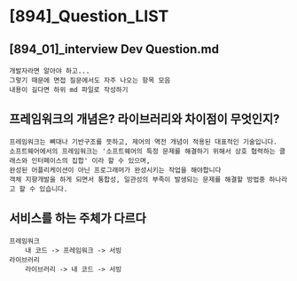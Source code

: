 # [894]_Question_LIST
## [894_01]_interview Dev Question.md
    개발자라면 알아야 하고...
    그렇기 때문에 면접 질문에서도 자주 나오는 항목 모음 
    내용이 길다면 하위 md 파일로 작성하기

## 프레임워크의 개념은? 라이브러리와 차이점이 무엇인지?  
    프레임워크는 뼈대나 기반구조를 뜻하고, 제어의 역전 개념이 적용된 대표적인 기술입니다.
    소프트웨어에서의 프레임워크는 '소프트웨어의 특정 문제를 해결하기 위해서 상호 협력하는 클래스와 인터페이스의 집합' 이라 할 수 있으며, 
    완성된 어플리케이션이 아닌 프로그래머가 완성시키는 작업을 해야합니다
    객체 지향개발을 하게 되면서 통합성, 일관성의 부족이 발생되는 문제를 해결할 방법중 하나라고 할 수 있습니다.
    
## 서비스를 하는 주체가 다르다
    프레임워크
        내 코드 -> 프레임워크 -> 서빙
    라이브러리
        라이브러리 -> 내 코드 -> 서빙




